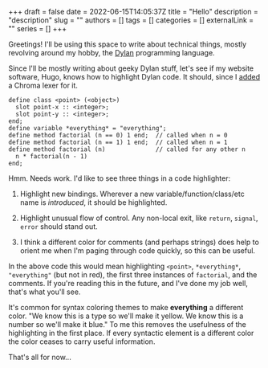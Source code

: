 +++
draft = false
date = 2022-06-15T14:05:37Z
title = "Hello"
description = "description"
slug = ""
authors = []
tags = []
categories = []
externalLink = ""
series = []
+++

Greetings! I'll be using this space to write about technical things, mostly
revolving around my hobby, the [Dylan](https://opendylan.org) programming
language.

Since I'll be mostly writing about geeky Dylan stuff, let's see if my website
software, Hugo, knows how to highlight Dylan code. It should, since I
[added](https://github.com/alecthomas/chroma/pull/466) a Chroma lexer for it.

```dylan
define class <point> (<object>)
  slot point-x :: <integer>;
  slot point-y :: <integer>;
end;
define variable *everything* = "everything";
define method factorial (n == 0) 1 end;  // called when n = 0
define method factorial (n == 1) 1 end;  // called when n = 1
define method factorial (n)              // called for any other n
  n * factorial(n - 1)
end;
```

Hmm. Needs work. I'd like to see three things in a code highlighter:

1. Highlight new bindings. Wherever a new variable/function/class/etc name is
   *introduced*, it should be highlighted.

2. Highlight unusual flow of control. Any non-local exit, like `return`,
   `signal`, `error` should stand out.

3. I think a different color for comments (and perhaps strings) does help to
   orient me when I'm paging through code quickly, so this can be useful.

In the above code this would mean highlighting `<point>`, `*everything*`,
`"everything"` (but not in red), the first three instances of `factorial`, and
the comments. If you're reading this in the future, and I've done my job well,
that's what you'll see.

It's common for syntax coloring themes to make **everything** a different
color. "We know this is a type so we'll make it yellow. We know this is a
number so we'll make it blue." To me this removes the usefulness of the
highlighting in the first place. If every syntactic element is a different
color the color ceases to carry useful information.

That's all for now...
